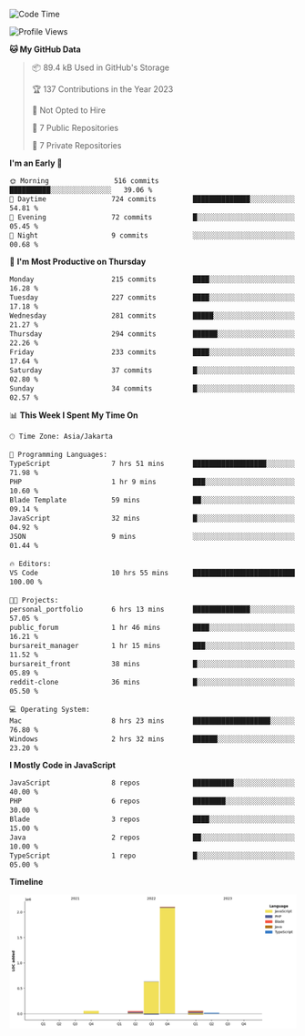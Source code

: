 <!--START_SECTION:waka-->
![Code Time](http://img.shields.io/badge/Code%20Time-65%20hrs%2019%20mins-blue)

![Profile Views](http://img.shields.io/badge/Profile%20Views-0-blue)

**🐱 My GitHub Data** 

> 📦 89.4 kB Used in GitHub's Storage 
 > 
> 🏆 137 Contributions in the Year 2023
 > 
> 🚫 Not Opted to Hire
 > 
> 📜 7 Public Repositories 
 > 
> 🔑 7 Private Repositories 
 > 
**I'm an Early 🐤** 

```text
🌞 Morning                516 commits         ██████████░░░░░░░░░░░░░░░   39.06 % 
🌆 Daytime                724 commits         ██████████████░░░░░░░░░░░   54.81 % 
🌃 Evening                72 commits          █░░░░░░░░░░░░░░░░░░░░░░░░   05.45 % 
🌙 Night                  9 commits           ░░░░░░░░░░░░░░░░░░░░░░░░░   00.68 % 
```
📅 **I'm Most Productive on Thursday** 

```text
Monday                   215 commits         ████░░░░░░░░░░░░░░░░░░░░░   16.28 % 
Tuesday                  227 commits         ████░░░░░░░░░░░░░░░░░░░░░   17.18 % 
Wednesday                281 commits         █████░░░░░░░░░░░░░░░░░░░░   21.27 % 
Thursday                 294 commits         ██████░░░░░░░░░░░░░░░░░░░   22.26 % 
Friday                   233 commits         ████░░░░░░░░░░░░░░░░░░░░░   17.64 % 
Saturday                 37 commits          █░░░░░░░░░░░░░░░░░░░░░░░░   02.80 % 
Sunday                   34 commits          █░░░░░░░░░░░░░░░░░░░░░░░░   02.57 % 
```


📊 **This Week I Spent My Time On** 

```text
🕑︎ Time Zone: Asia/Jakarta

💬 Programming Languages: 
TypeScript               7 hrs 51 mins       ██████████████████░░░░░░░   71.98 % 
PHP                      1 hr 9 mins         ███░░░░░░░░░░░░░░░░░░░░░░   10.60 % 
Blade Template           59 mins             ██░░░░░░░░░░░░░░░░░░░░░░░   09.14 % 
JavaScript               32 mins             █░░░░░░░░░░░░░░░░░░░░░░░░   04.92 % 
JSON                     9 mins              ░░░░░░░░░░░░░░░░░░░░░░░░░   01.44 % 

🔥 Editors: 
VS Code                  10 hrs 55 mins      █████████████████████████   100.00 % 

🐱‍💻 Projects: 
personal_portfolio       6 hrs 13 mins       ██████████████░░░░░░░░░░░   57.05 % 
public_forum             1 hr 46 mins        ████░░░░░░░░░░░░░░░░░░░░░   16.21 % 
bursareit_manager        1 hr 15 mins        ███░░░░░░░░░░░░░░░░░░░░░░   11.52 % 
bursareit_front          38 mins             █░░░░░░░░░░░░░░░░░░░░░░░░   05.89 % 
reddit-clone             36 mins             █░░░░░░░░░░░░░░░░░░░░░░░░   05.50 % 

💻 Operating System: 
Mac                      8 hrs 23 mins       ███████████████████░░░░░░   76.80 % 
Windows                  2 hrs 32 mins       ██████░░░░░░░░░░░░░░░░░░░   23.20 % 
```

**I Mostly Code in JavaScript** 

```text
JavaScript               8 repos             ██████████░░░░░░░░░░░░░░░   40.00 % 
PHP                      6 repos             ████████░░░░░░░░░░░░░░░░░   30.00 % 
Blade                    3 repos             ████░░░░░░░░░░░░░░░░░░░░░   15.00 % 
Java                     2 repos             ██░░░░░░░░░░░░░░░░░░░░░░░   10.00 % 
TypeScript               1 repo              █░░░░░░░░░░░░░░░░░░░░░░░░   05.00 % 
```



**Timeline**

![Lines of Code chart](https://raw.githubusercontent.com/brstreet2/brstreet2/main/assets/bar_graph.png)


<!--END_SECTION:waka-->
